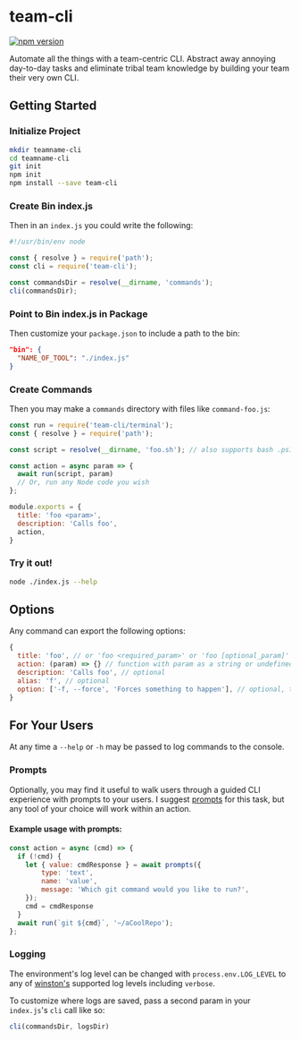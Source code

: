 # team-cli

[![npm version](https://badge.fury.io/js/team-cli.svg)](https://badge.fury.io/js/team-cli)

Automate all the things with a team-centric CLI. Abstract away annoying day-to-day tasks and eliminate tribal team knowledge by building your team their very own CLI.

## Getting Started

### Initialize Project

```bash
mkdir teamname-cli
cd teamname-cli
git init
npm init
npm install --save team-cli
```

### Create Bin index.js

Then in an `index.js` you could write the following:

```javascript
#!/usr/bin/env node

const { resolve } = require('path');
const cli = require('team-cli');

const commandsDir = resolve(__dirname, 'commands');
cli(commandsDir);
```

### Point to Bin index.js in Package

Then customize your `package.json` to include a path to the bin:

```json
"bin": {
  "NAME_OF_TOOL": "./index.js"
}
```

### Create Commands

Then you may make a `commands` directory with files like `command-foo.js`:

```javascript
const run = require('team-cli/terminal');
const { resolve } = require('path');

const script = resolve(__dirname, 'foo.sh'); // also supports bash .ps1 scripts

const action = async param => {
  await run(script, param)
  // Or, run any Node code you wish
};

module.exports = {
  title: 'foo <param>',
  description: 'Calls foo',
  action,
}
```

### Try it out!

```bash
node ./index.js --help
```

## Options

Any command can export the following options:

```javascript
{
  title: 'foo', // or 'foo <required_param>' or 'foo [optional_param]'
  action: (param) => {} // function with param as a string or undefined
  description: 'Calls foo', // optional
  alias: 'f', // optional
  option: ['-f, --force', 'Forces something to happen'], // optional, this will become available globally not just per-command
}
```

## For Your Users

At any time a `--help` or `-h` may be passed to log commands to the console.

### Prompts

Optionally, you may find it useful to walk users through a guided CLI experience with prompts to your users. I suggest [prompts](https://www.npmjs.com/package/prompts) for this task, but any tool of your choice will work within an action.

#### Example usage with prompts:

```javascript
const action = async (cmd) => {
  if (!cmd) {
    let { value: cmdResponse } = await prompts({
        type: 'text',
        name: 'value',
        message: 'Which git command would you like to run?',
    });
    cmd = cmdResponse
  }
  await run(`git ${cmd}`, '~/aCoolRepo');
};
```

### Logging

The environment's log level can be changed with `process.env.LOG_LEVEL` to any of [winston's](https://github.com/winstonjs/winston) supported log levels including `verbose`.

To customize where logs are saved, pass a second param in your `index.js`'s `cli` call like so:

```javascript
cli(commandsDir, logsDir)
```
